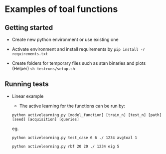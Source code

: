 # Examples of toal functions

## Getting started

- Create new python environment or use existing one
- Activate environment and install requirements by
``` pip install -r requirements.txt ```

- Create folders for temporary files such as stan binaries and plots
(Helper)
``` sh testruns/setup.sh ```

## Running tests
- Linear example
	- The active learning for the functions can be run by:

	```python activelearning.py [model_function] [train_n] [test_n] [path] [seed] [acquisition] [queries] ```

	eg. 
	
	```python activelearning.py test_case 6 6 ./ 1234 avgtoal 1```

	```python activelearning.py rbf 20 20 ./ 1234 eig 5```
